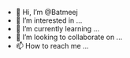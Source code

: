 - 👋 Hi, I’m @Batmeej
- 👀 I’m interested in ...
- 🌱 I’m currently learning ...
- 💞️ I’m looking to collaborate on ...
- 📫 How to reach me ...

<!---
Batmeej/Batmeej is a ✨ special ✨ repository because its `README.md` (this file) appears on your GitHub profile.
You can click the Preview link to take a look at your changes.
--->
